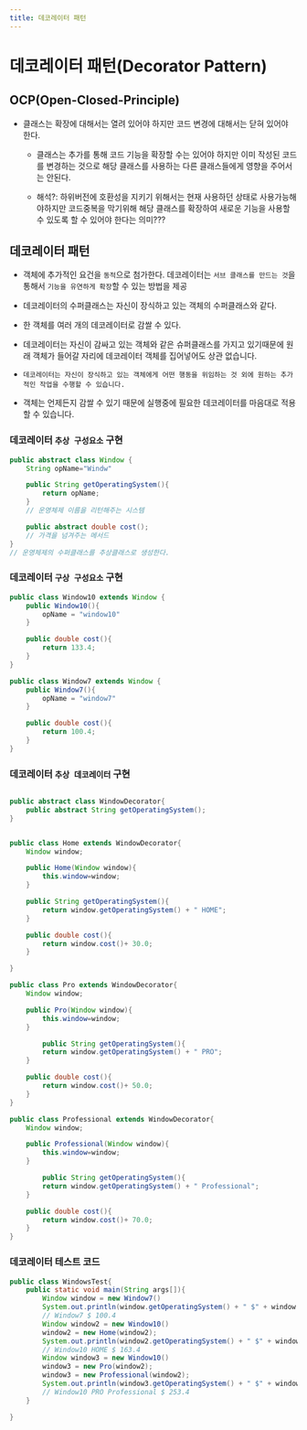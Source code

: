 ```yaml
---
title: 데코레이터 패턴
---
```


# 데코레이터 패턴(Decorator Pattern)

## OCP(Open-Closed-Principle)
- 클래스는 확장에 대해서는 열려 있어야 하지만 코드 변경에 대해서는 닫혀 있어야 한다.
    - 클래스는 추가를 통해 코드 기능을 확장할 수는 있어야 하지만 이미 작성된 코드를 변경하는 것으로 해당 클래스를 사용하는 다른 클래스들에게 영향을 주어서는 안된다. 
    
    - 해석?: 하위버전에 호환성을 지키기 위해서는 현재 사용하던 상태로 사용가능해야하지만 코드중복을 막기위해 해당 클래스를 확장하여 새로운 기능을 사용할 수 있도록 할 수 있어야 한다는 의미???


## 데코레이터 패턴
- 객체에 추가적인 요건을 `동적`으로 첨가한다. 데코레이터는 `서브 클래스를 만드는 것`을 통해서 `기능을 유연하게 확장`할 수 있는 방법을 제공


- 데코레이터의 수퍼클래스는 자신이 장식하고 있는 객체의 수퍼클래스와 같다.
- 한 객체를 여러 개의 데코레이터로 감쌀 수 있다.
- 데코레이터는 자신이 감싸고 있는 객체와 같은 슈퍼클래스를 가지고 있기때문에 원래 객체가 들어갈 자리에 데코레이터 객체를 집어넣어도 상관 없습니다.
- `데코레이터는 자신이 장식하고 있는 객체에게 어떤 행동을 위임하는 것 외에 원하는 추가적인 작업을 수행할 수 있습니다.`
- 객체는 언제든지 감쌀 수 있기 때문에 실행중에 필요한 데코레이터를 마음대로 적용할 수 있습니다.

### 데코레이터 `추상 구성요소` 구현

```java
public abstract class Window {
    String opName="Windw"

    public String getOperatingSystem(){
        return opName;
    }
    // 운영체제 이름을 리턴해주는 시스템

    public abstract double cost();
    // 가격을 넘겨주는 메서드
}
// 운영체제의 수퍼클래스를 추상클래스로 생성한다.
```

### 데코레이터 `구상 구성요소` 구현

```java
public class Window10 extends Window {
    public Window10(){
        opName = "window10"
    }

    public double cost(){
        return 133.4;
    }
}

public class Window7 extends Window {
    public Window7(){
        opName = "window7"
    }

    public double cost(){
        return 100.4;
    }
}

```

### 데코레이터 `추상 데코레이터` 구현

```java

public abstract class WindowDecorator{
    public abstract String getOperatingSystem();
}


public class Home extends WindowDecorator{
    Window window;

    public Home(Window window){
        this.window=window;
    }

    public String getOperatingSystem(){
        return window.getOperatingSystem() + " HOME";
    }

    public double cost(){
        return window.cost()+ 30.0;
    }

}

public class Pro extends WindowDecorator{
    Window window;

    public Pro(Window window){
        this.window=window;
    }

        public String getOperatingSystem(){
        return window.getOperatingSystem() + " PRO";
    }

    public double cost(){
        return window.cost()+ 50.0;
    }
}

public class Professional extends WindowDecorator{
    Window window;

    public Professional(Window window){
        this.window=window;
    }

        public String getOperatingSystem(){
        return window.getOperatingSystem() + " Professional";
    }

    public double cost(){
        return window.cost()+ 70.0;
    }
}
```


### 데코레이터 테스트 코드

```java
public class WindowsTest{
    public static void main(String args[]){
        Window window = new Window7()
        System.out.println(window.getOperatingSystem() + " $" + window.cost());
        // Window7 $ 100.4
        Window window2 = new Window10()
        window2 = new Home(window2);
        System.out.println(window2.getOperatingSystem() + " $" + window2.cost());
        // Window10 HOME $ 163.4
        Window window3 = new Window10()
        window3 = new Pro(window2);
        window3 = new Professional(window2);
        System.out.println(window3.getOperatingSystem() + " $" + window3.cost());
        // Window10 PRO Professional $ 253.4
    }

}

```
